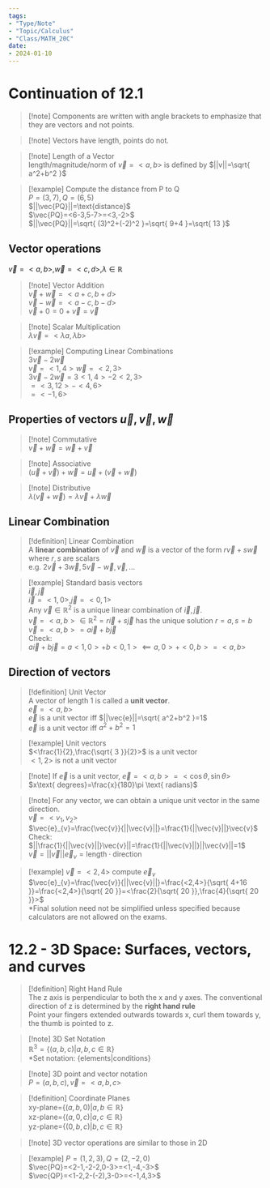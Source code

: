 ```yaml
---  
tags:  
- "Type/Note"  
- "Topic/Calculus"  
- "Class/MATH_20C"  
date:  
- 2024-01-10  
---  
```

  
# Continuation of 12.1  
  
> [!note] Components are written with angle brackets to emphasize that they are vectors and not points.  
  
> [!note] Vectors have length, points do not.  
  
> [!note] Length of a Vector  
> length/magnitude/norm of $\vec{v}=<a,b>$ is defined by $||v||=\sqrt{ a^2+b^2 }$  
  
> [!example] Compute the distance from P to Q  
> $P=(3,7),Q=(6,5)$  
> $||\vec{PQ}||=\text{distance}$  
> $\vec{PQ}=<6-3,5-7>=<3,-2>$  
> $||\vec{PQ}||=\sqrt{ (3)^2+(-2)^2 }=\sqrt{ 9+4 }=\sqrt{ 13 }$  
  
## Vector operations  
  
$\vec{v}=<a,b>,\vec{w}=<c,d>,\lambda\in\mathbb{R}$  
> [!note] Vector Addition  
> $\vec{v}+\vec{w}=<a+c,b+d>$  
> $\vec{v}-\vec{w}=<a-c,b-d>$  
> $\vec{v}+0=0+\vec{v}=\vec{v}$  
  
> [!note] Scalar Multiplication  
> $\lambda\vec{v}=<\lambda a,\lambda b>$  
  
> [!example] Computing Linear Combinations  
> $3\vec{v}-2\vec{w}$  
> $\vec{v}=<1,4>\vec{w}=<2,3>$  
> $3\vec{v}-2\vec{w}=3<1,4>-2<2,3>$  
> $=<3,12>-<4,6>$  
> $=<-1,6>$  
  
## Properties of vectors $\vec{u},\vec{v},\vec{w}$  
  
> [!note] Commutative  
> $\vec{v}+\vec{w}=\vec{w}+\vec{v}$  
  
> [!note] Associative  
> $(\vec{u}+\vec{v})+\vec{w}=\vec{u}+(\vec{v}+\vec{w})$  
  
> [!note] Distributive  
> $\lambda(\vec{v}+\vec{w})=\lambda \vec{v}+\lambda \vec{w}$  
  
## Linear Combination  
  
> [!definition] Linear Combination  
> A **linear combination** of $\vec{v}$ and $\vec{w}$ is a vector of the form $r\vec{v}+s\vec{w}$ where $r,s$ are scalars  
> e.g. $2\vec{v}+3\vec{w},5\vec{v}-\vec{w},\vec{v},\dots$  
  
> [!example] Standard basis vectors  
> $\vec{i},\vec{j}$  
> $\vec{i}=<1,0>,\vec{j}=<0,1>$  
> Any $\vec{v}\in\mathbb{R}^2$ is a unique linear combination of $\vec{i},\vec{j}$.  
> $\vec{v}=<a,b>\in\mathbb{R}^2=r\vec{i}+s\vec{j}$ has the unique solution $r=a,s=b$  
> $\vec{v}=<a,b>=a\vec{i}+b\vec{j}$  
> Check:  
> $a\vec{i}+b\vec{j}=a<1,0>+b<0,1>\impliedby a,0>+<0,b>=<a,b>$  
  
## Direction of vectors  
  
> [!definition] Unit Vector  
> A vector of length 1 is called a **unit vector**.  
> $\vec{e}=<a,b>$  
> $\vec{e}$ is a unit vector iff $||\vec{e}||=\sqrt{ a^2+b^2 }=1$  
> $\vec{e}$ is a unit vector iff $a^2+b^2=1$  
  
> [!example] Unit vectors  
> $<\frac{1}{2},\frac{\sqrt{ 3 }}{2}>$ is a unit vector  
> $<1,2>$ is not a unit vector  
  
> [!note] If $\vec{e}$ is a unit vector, $\vec{e}=<a,b>=<\cos \theta,\sin \theta>$  
> $x\text{ degrees}=\frac{x}{180}\pi \text{ radians}$  
  
> [!note] For any vector, we can obtain a unique unit vector in the same direction.  
> $\vec{v}=<v_{1},v_{2}>$  
> $\vec{e}_{v}=\frac{\vec{v}}{||\vec{v}||}=\frac{1}{||\vec{v}||}\vec{v}$  
> Check:  
> $||\frac{1}{||\vec{v}||}\vec{v}||=\frac{1}{||\vec{v}||}||\vec{v}||=1$  
> $\vec{v}=||\vec{v}||\vec{e}_{v}=\text{length}\cdot \text{direction}$  
  
> [!example] $\vec{v}=<2,4>$ compute $\vec{e}_{v}$  
> $\vec{e}_{v}=\frac{\vec{v}}{||\vec{v}||}=\frac{<2,4>}{\sqrt{ 4+16 }}=\frac{<2,4>}{\sqrt{ 20 }}=<\frac{2}{\sqrt{ 20 }},\frac{4}{\sqrt{ 20 }}>$  
> *Final solution need not be simplified unless specified because calculators are not allowed on the exams.  
  
# 12.2 - 3D Space: Surfaces, vectors, and curves  
  
> [!definition] Right Hand Rule  
> The z axis is perpendicular to both the x and y axes. The conventional direction of z is determined by the **right hand rule**  
> Point your fingers extended outwards towards x, curl them towards y, the thumb is pointed to z.  
  
> [!note] 3D Set Notation  
> $\mathbb{R}^3=\{ (a,b,c)|a,b,c\in\mathbb{R} \}$  
> *Set notation: $\{ \text{elements}|\text{conditions} \}$  
  
> [!note] 3D point and vector notation  
> $P=(a,b,c),\vec{v}=<a,b,c>$  
  
> [!definition] Coordinate Planes  
> xy-plane=$\{ (a,b,0)|a,b\in\mathbb{R} \}$  
> xz-plane=$\{ (a,0,c)|a,c\in\mathbb{R} \}$  
> yz-plane=$\{ (0,b,c)|b,c\in\mathbb{R} \}$  
  
> [!note] 3D vector operations are similar to those in 2D  
  
> [!example] $P=(1,2,3),Q=(2,-2,0)$  
> $\vec{PQ}=<2-1,-2-2,0-3>=<1,-4,-3>$  
> $\vec{QP}=<1-2,2-(-2),3-0>=<-1,4,3>$  
